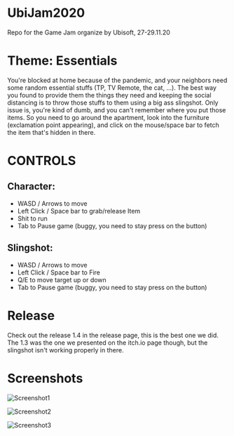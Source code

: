 # UbiJam2020
Repo for the Game Jam organize by Ubisoft, 27-29.11.20

# Theme: Essentials
You're blocked at home because of the pandemic, and your neighbors need some random essential stuffs (TP, TV Remote, the cat, ...). The best way you found to provide them the things they need and keeping the social distancing is to throw those stuffs to them using a big ass slingshot.
Only issue is, you're kind of dumb, and you can't remember where you put those items. So you need to go around the apartment, look into the furniture (exclamation point appearing), and click on the mouse/space bar to fetch the item that's hidden in there.


# CONTROLS
## Character:
* WASD / Arrows to move
* Left Click / Space bar to grab/release Item
* Shit to run
* Tab to Pause game (buggy, you need to stay press on the button)

## Slingshot:
* WASD / Arrows to move
* Left Click / Space bar to Fire
* Q/E to move target up or down
* Tab to Pause game (buggy, you need to stay press on the button)

# Release
Check out the release 1.4 in the release page, this is the best one we did. The 1.3 was the one we presented on the itch.io page though, but the slingshot isn't working properly in there. 

# Screenshots
![Screenshot1](https://github.com/Jamy4000/UbiJam2020/blob/main/Screenshots/Screenshot1.png)

![Screenshot2](https://github.com/Jamy4000/UbiJam2020/blob/main/Screenshots/Screenshot2.png)

![Screenshot3](https://github.com/Jamy4000/UbiJam2020/blob/main/Screenshots/Screenshot2.png)
